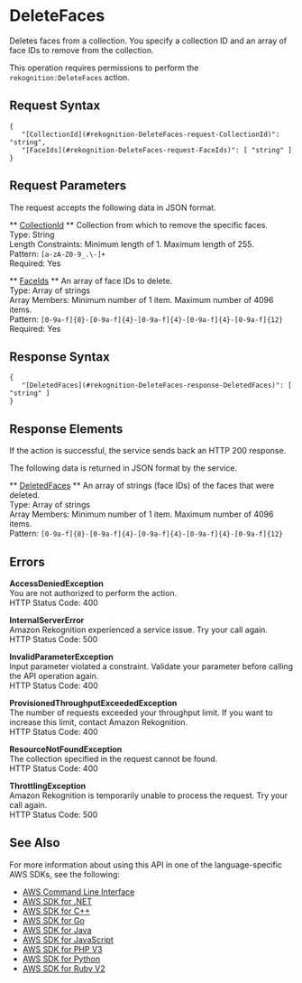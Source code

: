 # DeleteFaces<a name="API_DeleteFaces"></a>

Deletes faces from a collection\. You specify a collection ID and an array of face IDs to remove from the collection\.

This operation requires permissions to perform the `rekognition:DeleteFaces` action\.

## Request Syntax<a name="API_DeleteFaces_RequestSyntax"></a>

```
{
   "[CollectionId](#rekognition-DeleteFaces-request-CollectionId)": "string",
   "[FaceIds](#rekognition-DeleteFaces-request-FaceIds)": [ "string" ]
}
```

## Request Parameters<a name="API_DeleteFaces_RequestParameters"></a>

The request accepts the following data in JSON format\.

 ** [CollectionId](#API_DeleteFaces_RequestSyntax) **   <a name="rekognition-DeleteFaces-request-CollectionId"></a>
Collection from which to remove the specific faces\.  
Type: String  
Length Constraints: Minimum length of 1\. Maximum length of 255\.  
Pattern: `[a-zA-Z0-9_.\-]+`   
Required: Yes

 ** [FaceIds](#API_DeleteFaces_RequestSyntax) **   <a name="rekognition-DeleteFaces-request-FaceIds"></a>
An array of face IDs to delete\.  
Type: Array of strings  
Array Members: Minimum number of 1 item\. Maximum number of 4096 items\.  
Pattern: `[0-9a-f]{8}-[0-9a-f]{4}-[0-9a-f]{4}-[0-9a-f]{4}-[0-9a-f]{12}`   
Required: Yes

## Response Syntax<a name="API_DeleteFaces_ResponseSyntax"></a>

```
{
   "[DeletedFaces](#rekognition-DeleteFaces-response-DeletedFaces)": [ "string" ]
}
```

## Response Elements<a name="API_DeleteFaces_ResponseElements"></a>

If the action is successful, the service sends back an HTTP 200 response\.

The following data is returned in JSON format by the service\.

 ** [DeletedFaces](#API_DeleteFaces_ResponseSyntax) **   <a name="rekognition-DeleteFaces-response-DeletedFaces"></a>
An array of strings \(face IDs\) of the faces that were deleted\.  
Type: Array of strings  
Array Members: Minimum number of 1 item\. Maximum number of 4096 items\.  
Pattern: `[0-9a-f]{8}-[0-9a-f]{4}-[0-9a-f]{4}-[0-9a-f]{4}-[0-9a-f]{12}` 

## Errors<a name="API_DeleteFaces_Errors"></a>

 **AccessDeniedException**   
You are not authorized to perform the action\.  
HTTP Status Code: 400

 **InternalServerError**   
Amazon Rekognition experienced a service issue\. Try your call again\.  
HTTP Status Code: 500

 **InvalidParameterException**   
Input parameter violated a constraint\. Validate your parameter before calling the API operation again\.  
HTTP Status Code: 400

 **ProvisionedThroughputExceededException**   
The number of requests exceeded your throughput limit\. If you want to increase this limit, contact Amazon Rekognition\.  
HTTP Status Code: 400

 **ResourceNotFoundException**   
The collection specified in the request cannot be found\.  
HTTP Status Code: 400

 **ThrottlingException**   
Amazon Rekognition is temporarily unable to process the request\. Try your call again\.  
HTTP Status Code: 500

## See Also<a name="API_DeleteFaces_SeeAlso"></a>

For more information about using this API in one of the language\-specific AWS SDKs, see the following:
+  [AWS Command Line Interface](https://docs.aws.amazon.com/goto/aws-cli/rekognition-2016-06-27/DeleteFaces) 
+  [AWS SDK for \.NET](https://docs.aws.amazon.com/goto/DotNetSDKV3/rekognition-2016-06-27/DeleteFaces) 
+  [AWS SDK for C\+\+](https://docs.aws.amazon.com/goto/SdkForCpp/rekognition-2016-06-27/DeleteFaces) 
+  [AWS SDK for Go](https://docs.aws.amazon.com/goto/SdkForGoV1/rekognition-2016-06-27/DeleteFaces) 
+  [AWS SDK for Java](https://docs.aws.amazon.com/goto/SdkForJava/rekognition-2016-06-27/DeleteFaces) 
+  [AWS SDK for JavaScript](https://docs.aws.amazon.com/goto/AWSJavaScriptSDK/rekognition-2016-06-27/DeleteFaces) 
+  [AWS SDK for PHP V3](https://docs.aws.amazon.com/goto/SdkForPHPV3/rekognition-2016-06-27/DeleteFaces) 
+  [AWS SDK for Python](https://docs.aws.amazon.com/goto/boto3/rekognition-2016-06-27/DeleteFaces) 
+  [AWS SDK for Ruby V2](https://docs.aws.amazon.com/goto/SdkForRubyV2/rekognition-2016-06-27/DeleteFaces) 